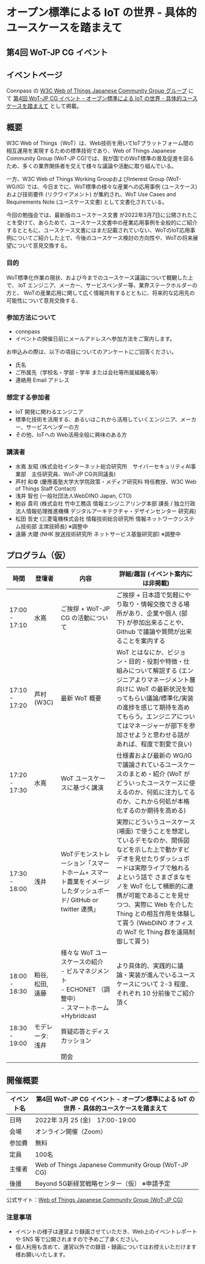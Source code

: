 # オープン標準による IoT の世界 - 具体的ユースケースを踏まえて
## 第4回 WoT-JP CG イベント

## イベントページ

Connpass の [W3C Web of Things Japanese Community Group グループ](https://wot-jp-cg.connpass.com/) にて [第4回 WoT-JP CG イベント - オープン標準による IoT の世界 - 具体的ユースケースを踏まえて](https://wot-jp-cg.connpass.com/event/242456/) として掲載。


## 概要
W3C Web of Things（WoT）は、Web技術を用いてIoTプラットフォーム間の相互運用を実現するための標準技術であり、Web of Things Japanese Community Group (WoT-JP CG)では、我が国でのWoT標準の普及促進を図るため、多くの業界関係者を交えて様々な議論や活動に取り組んでいる。

一方、W3C Web of Things Working GroupおよびInterest Group (WoT-WG/IG) では、今日までに、WoT標準の様々な産業への応用事例 (ユースケース) および技術要件 (リクワイアメント) が集約され、WoT Use Cases and Requirements Note (ユースケース文書) として文書化されている。

今回の勉強会では、最新版のユースケース文書 が2022年3月7日に公開されたことを受けて、あらためて、ユースケース文書中の産業応用事例を全般的にご紹介するとともに、ユースケース文書にはまだ記載されていない、WoTのIoT応用事例についてご紹介した上で、今後のユースケース検討の方向性や、WoTの将来展望について意見交換する。

### 目的
WoT標準化作業の現状、および今までのユースケース議論について概観した上で、
IoT エンジニア、メーカー、サービスベンダー等、業界ステークホルダーの方と、
WoTの産業応用に関して広く情報共有するとともに、将来的な応用先の可能性について意見交換する．

### 参加方法について
- connpass
- イベントの開催日前にメールアドレスへ参加方法をご案内します。

お申込みの際は、以下の項目についてのアンケートにご回答ください。
- 氏名
- ご所属先（学校名・学部・学年 または会社等所属組織名等）
- 連絡用 Email アドレス

### 想定する参加者
* IoT 開発に関わるエンジニア
* 標準化技術を活用する、あるいはこれから活用していくエンジニア、メーカー、サービスベンダーの方
* その他、IoTへの Web活用全般に興味のある方

### 講演者
- 水嶌 友昭 (株式会社インターネット総合研究所　サイバーセキュリティAI事業部　主任研究員、WoT-JP CG共同議長)
- 芦村 和幸 (慶應義塾大学大学院政策・メディア研究科 特任教授、W3C Web of Things Staff Contact)
- 浅井 智也 (一般社団法人WebDINO Japan, CTO)
- 粕谷 貴司 (株式会社 竹中工務店 情報エンジニアリング本部 課⻑ / 独立行政法人情報処理推進機構 デジタルアーキテクチャ・デザインセンター 研究員)
- 松田 哲史 (三菱電機株式会社 情報技術総合研究所 情報ネットワークシステム技術部 主席技師⻑) ※調整中
- 遠藤 大礎 (NHK 放送技術研究所 ネットサービス基盤研究部) ※調整中

## プログラム（仮）
| 時間          | 登壇者                     | 内容                                                         | 詳細/趣旨 (イベント案内には非掲載)                           |
| ------------- | -------------------------- | ------------------------------------------------------------ | ------------------------------------------------------------ |
| 17:00 - 17:10 | 水嶌                       | ご挨拶 + WoT-JP CG の活動について                            | ご挨拶 + 日本語で気軽にやり取り・情報交換できる場所があり、企業や個人 (部下) が参加出来ることや、Github で議論や質問が出来ることを案内する |
| 17:10 - 17:20 | 芦村 (W3C)                 | 最新 WoT 概要                                                | WoT とはなにか、ビジョン・目的・役割や特徴・仕組みについて解説する (エンジニアよりマネージメント層向けに WoT の最新状況を知ってもらい議論/標準化/実装の進捗を感じて期待を高めてもらう。エンジニアについてはマネージャーが部下を参加させようと思わせる話があれば、程度で割愛で良い) |
| 17:20 - 17:30 | 水嶌                       | WoT ユースケースに基づく講演                                 | 仕様書および最新の WG/IG で議論されているユースケースのまとめ・紹介 (WoT がどういったユースケースに使えるのか、何処に注力してるのか、これから何処が本格化するのか期待を高める) |
| 17:30 - 18:00 | 浅井                       | WoTデモンストレーション「スマートホーム+ スマート農業をイメージしたダッシュボード/ GitHub or twitter 連携」 | 実際にどういうユースケース (場面) で使うことを想定しているデモなのか、関係図などを示した上で動かすビデオを見せたりダッシュボードは実際ライブで触れるよという話で さまざまなモノを WoT 化して横断的に連携が可能であることを見せつつ、実際に Web を介した Thing との相互作用を体験して貰う (WebDINO オフィスの WoT 化 Thing 群を遠隔制御して貰う) |
| 18:00 - 18:30 | 粕谷, 松田, 遠藤 | 様々な WoT ユースケースの紹介 <br> - ビルマネジメント <br> - ECHONET （調整中） <br> - スマートホーム×Hybridcast                                | より具体的、実践的に議論・実装が進んでいるユースケースについて 2-3 程度、それぞれ 10 分前後でご紹介頂く |
| 18:30 - 19:00 | モデレータ: 浅井           | 質疑応答とディスカッション                                   |                                                              |
|               |                            | 閉会                                                         |                                                              |

## 開催概要
| イベント名 | 第4回 WoT-JP CG イベント - オープン標準による IoT の世界 - 具体的ユースケースを踏まえて |
| ---------- | ------------------------------------------------------------ |
| 日時       | 2022年 3月 25 (金)　17:00-19:00                         |
| 会場       | オンライン開催（Zoom）                                |
| 参加費     | 無料                                                |
| 定員       | 100名                                          |
| 主催者 | Web of Things Japanese Community Group (WoT-JP CG)         |
| 後援 | Beyond 5G新経営戦略センター（仮） ※申請予定           |

公式サイト：[Web of Things Japanese Community Group (WoT-JP CG)](https://wot-jp-cg.netlify.app/#/) 

### 注意事項
- イベントの様子は運営より録画させていただき、Web上のイベントレポートや SNS 等で公開されますので予めご了承ください。
- 個人利用も含めて、運営以外での録音・録画についてはお控えいただけます様お願いいたします。
